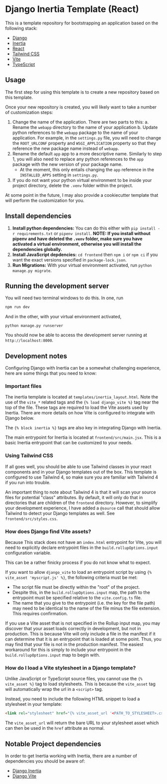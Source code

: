 # Django Inertia Template (React)

This is a template repository for bootstrapping an application based on the following stack:

* [Django](https://www.djangoproject.com/)
* [Inertia](https://inertiajs.com/)
* [React](https://react.dev/)
* [Tailwind CSS](https://tailwindcss.com/)
* [Vite](https://vite.dev/)
* [TypeScript](https://www.typescriptlang.org/)

## Usage

The first step for using this template is to create a new repository based on this template.

Once your new repository is created, you will likely want to take a number of customization steps:

1. Change the name of the application. There are two parts to this:
    a. Rename the `webapp` directory to the name of your application
    b. Update python references to the `webapp` package to the name of your application. For example, in the `settings.py` file, you will need to change the `ROOT_URLCONF` property and `WSGI_APPLICATION` property so that they reference the new package name instead of `webapp`.
2. Rename the default `app` app to a more descriptive name. Similarly to step 1, you will also need to replace any python references to the `app` package with the new version of your package name.
    * At the moment, this only entails changing the `app` reference in the `INSTALLED_APPS` setting in `settings.py`.
3. If you do not want your python virtual environment to be inside your project directory, delete the `.venv` folder within the project.

At some point in the future, I may also provide a cookiecutter template that will perform the customization for you.

## Install dependencies

1. **Install python dependencies:** You can do this either with `pip install -r requirements.txt` or `pipenv install`. **NOTE: If you install without pipenv and have deleted the `.venv` folder, make sure you have activated a virtual environment, otherwise you will install the dependencies globally.**
2. **Install JavaScript depdencies:** `cd frontend` then `npm i` or `npm ci` if you want the exact versions specified in `package-lock.json`.
3. **Run Migrations:** With your virtual environment activated, run `python manage.py migrate`.

## Running the development server

You will need two terminal windows to do this. In one, run
```sh
npm run dev
```
And in the other, with your virtual environment activated,
```
python manage.py runserver
```

You should now be able to access the development server running at `http://localhost:8000`.

## Development notes

Configuring Django with Inertia can be a somewhat challenging experience, here are some things that you need to know:

### Important files

The inertia template is located at `templates/inertia_layout.html`. Note the use of the `vite_*` related tags and the `{% load django_vite %}` tag near the top of the file.
These tags are required to load the Vite assets used by Inertia. There are more details on how Vite is configured to integrate with Django below.

The `{% block inertia %}` tags are also key in integrating Django with Inertia.

The main entrypoint for Inertia is located at `frontend/src/main.jsx`. This is a basic Inertia entrypoint that can be customized to your needs.

### Using Tailwind CSS

If all goes well, you should be able to use Tailwind classes in your react components and in your Django templates out of the box.
This template is configured to use Tailwind 4, so make sure you are familiar with Tailwind 4
if you run into trouble.

An important thing to note about Tailwind 4 is that it will scan your source files for potential "class" attributes.
By default, it will only do that in directories that are children of the `frontend` directory.
However, to simplify your development experience, I have added a `@source` call that 
should allow Tailwind to detect your Django templates as well. See `frontend/src/styles.css`.

### How does Django find Vite assets?

Because This stack does not have an `index.html` entrypoint for Vite, you will
need to explicitly declare entrypoint files in the `build.rollupOptions.input`
configuration variable.

This can be a rather finicky process if you do not know what to expect.

If you want to allow `django_vite` to load an entrypoint script by using `{% vite_asset 'myscript.js' %}`, the following criteria must be met:

* The script file must be directly within the "root" of the project.
* Despite this, in the `build.rollupOptions.input` map, the path to the entrypoint must be specified relative to the `vite.config.ts` file.
* The name that you give to the entrypoint (i.e. the key for the file path) may need to be identical to the name of the file minus the file extension. This requires confirmation.

If you use a Vite asset that is not specified in the Rollup input map, you may discover that your asset loads correctly
in development, but not in production. This is because Vite will only include
a file in the manifest if it can determine that it is an entrypoint that is
loaded at some point. Thus, you may find that your file is not in the
production manifest. The easiest workaround for this is simply
to include your entrypoint in the `build.rollupOptions.input` map to begin with.

### How do I load a Vite stylesheet in a Django template?

Unlike JavaScript or TypeScript source files, you cannot use the `{% vite_asset %}` tag to load stylesheets.
This is because the `vite_asset` tag will automatically wrap the url in a
`<script>` tag.

Instead, you need to include the following HTML snippet to load a stylesheet in your template:

```html
<link rel="stylesheet" href="{% vite_asset_url '<PATH_TO_STYLESHEET>.css' %}">
```

The `vite_asset_url` will return the bare URL to your stylesheet asset which can then be used in the `href` attribute as normal.

## Notable Project dependencies

In order to get Inertia working with Inertia, there are a number of dependencies you should be aware of:

* [Django Inertia](https://pypi.org/project/inertia-django/)
* [Django Vite](https://github.com/MrBin99/django-vite)
